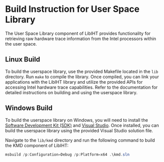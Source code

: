 # Build Instruction for User Space Library

The User Space Library component of LibIHT provides functionality for retrieving raw hardware trace information from the Intel processors within the user space.

## Linux Build

To build the userspace library, use the provided Makefile located in the `lib` directory. Run `make` to compile the library. Once compiled, you can link your applications with the LibIHT library and utilize the provided APIs for accessing Intel hardware trace capabilities. Refer to the documentation for detailed instructions on building and using the userspace library.

## Windows Build

To build the userspace library on Windows, you will need to install the [Software Development Kit (SDK)](https://developer.microsoft.com/en-us/windows/downloads/windows-sdk/) and [Visual Studio](https://visualstudio.microsoft.com/downloads/). Once installed, you can build the userspace library using the provided Visual Studio solution file.

Navigate to the `lib/kmd` directory and run the following command to build the KMD component of LibIHT:

```powershell
msbuild /p:Configuration=Debug /p:Platform=x64 .\kmd.sln
```
